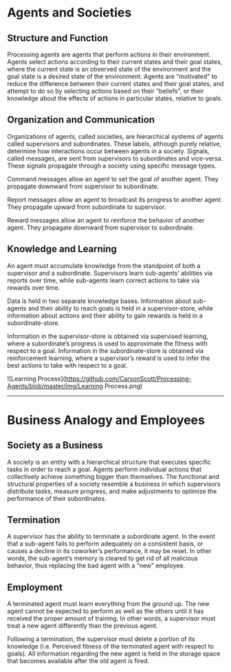# Agents and Societies

## Structure and Function

Processing agents are agents that perform actions in their environment. Agents select actions according to their current states and their goal states, where the current state is an observed state of the environment and the goal state is a desired state of the environment. Agents are "motivated" to reduce the difference between their current states and their goal states, and attempt to do so by selecting actions based on their "beliefs", or their knowledge about the effects of actions in particular states, relative to goals.

## Organization and Communication

Organizations of agents, called societies, are hierarchical systems of agents called supervisors and subordinates. These labels, although purely relative, determine how interactions occur between agents in a society. Signals, called messages, are sent from supervisors to subordinates and vice-versa. These signals propagate through a society using specific message types. 

Command messages allow an agent to set the goal of another agent. They propagate downward from supervisor to subordinate.

Report messages allow an agent to broadcast its progress to another agent. They propagate upward from subordinate to supervisor. 

Reward messages allow an agent to reinforce the behavior of another agent. They propagate downward from supervisor to subordinate.


## Knowledge and Learning

An agent must accumulate knowledge from the standpoint of both a supervisor and a subordinate. Supervisors learn sub-agents’ abilities via reports over time, while sub-agents learn correct actions to take via rewards over time.
	
Data is held in two separate knowledge bases. Information about sub-agents and their ability to reach goals is held in a supervisor-store, while information about actions and their ability to gain rewards is held in a subordinate-store.
	
Information in the supervisor-store is obtained via supervised learning, where a subordinate’s progress is used to approximate the fitness with respect to a goal. Information in the subordinate-store is obtained via reinforcement learning, where a supervisor’s reward is used to infer the best actions to take with respect to a goal.

![Learning Process](https://github.com/CarsonScott/Processing-Agents/blob/master/img/Learning Process.png)

***

# Business Analogy and Employees

## Society as a Business
A society is an entity with a hierarchical structure that executes specific tasks in order to reach a goal. Agents perform individual actions that collectively achieve something bigger than themselves. The functional and structural properties of a society resemble a business in which supervisors distribute tasks, measure progress, and make adjustments to optimize the performance of their subordinates.

## Termination
A supervisor has the ability to terminate a subordinate agent. In the event that a sub-agent fails to perform adequately on a consistent basis, or causes a decline in its coworker’s performance, it may be reset. In other words, the sub-agent’s memory is cleared to get rid of all malicious behavior, thus replacing the bad agent with a “new” employee.

## Employment
A terminated agent must learn everything from the ground up. The new agent cannot be expected to perform as well as the others until it has received the proper amount of training. In other words, a supervisor must treat a new agent differently than the previous agent.

Following a termination, the supervisor must delete a portion of its knowledge (i.e. Perceived fitness of the terminated agent with respect to goals). All information regarding the new agent is held in the storage space that becomes available after the old agent is fired.

